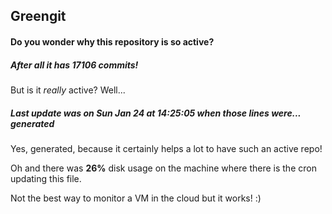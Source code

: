 ## Greengit

#### Do you wonder why this repository is so active?

##### After all it has 17106 commits!

But is it *really* active? Well...

##### Last update was on Sun Jan 24 at 14:25:05 when those lines were... generated

Yes, generated, because it certainly helps a lot to have such an active repo!

Oh and there was **26%** disk usage on the machine
where there is the cron updating this file.

Not the best way to monitor a VM in the cloud but it works! :)
